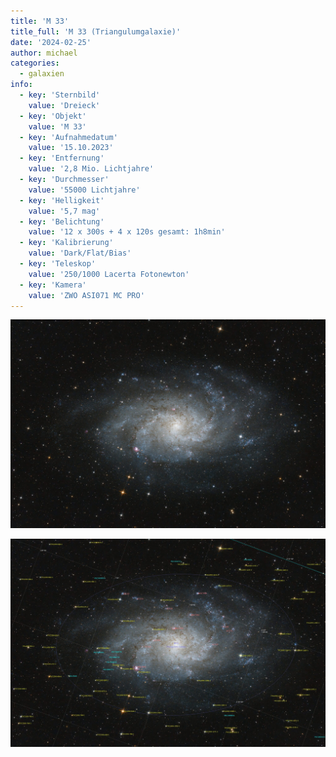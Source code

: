 ```yaml
---
title: 'M 33'
title_full: 'M 33 (Triangulumgalaxie)'
date: '2024-02-25'
author: michael
categories:
  - galaxien
info:
  - key: 'Sternbild'
    value: 'Dreieck'
  - key: 'Objekt'
    value: 'M 33'
  - key: 'Aufnahmedatum'
    value: '15.10.2023'
  - key: 'Entfernung'
    value: '2,8 Mio. Lichtjahre'
  - key: 'Durchmesser'
    value: '55000 Lichtjahre'
  - key: 'Helligkeit'
    value: '5,7 mag'
  - key: 'Belichtung'
    value: '12 x 300s + 4 x 120s gesamt: 1h8min'
  - key: 'Kalibrierung'
    value: 'Dark/Flat/Bias'
  - key: 'Teleskop'
    value: '250/1000 Lacerta Fotonewton'
  - key: 'Kamera'
    value: 'ZWO ASI071 MC PRO'
---
```


![M-33](header.jpg 'M-33')

![M-33 mit Annotationen](m33-annotated.jpeg 'M-33 mit Annotationen')

